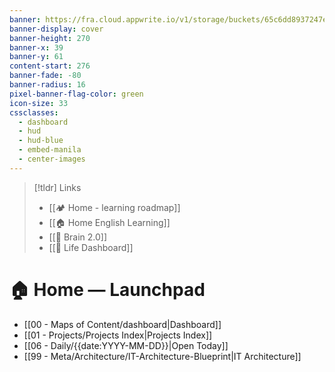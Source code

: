 ```yaml
---
banner: https://fra.cloud.appwrite.io/v1/storage/buckets/65c6dd8937247e786a20/files/6836675c0017adfb9150/view?project=65c6d528ba12fa0d9138&mode=admin
banner-display: cover
banner-height: 270
banner-x: 39
banner-y: 61
content-start: 276
banner-fade: -80
banner-radius: 16
pixel-banner-flag-color: green
icon-size: 33
cssclasses:
  - dashboard
  - hud
  - hud-blue
  - embed-manila
  - center-images
---
```


> [!tldr] Links
> - [[🏕️ Home - learning roadmap]]
> - [[🏠 Home English Learning]]
> - [[🧠 Brain 2.0]]
> - [[🥳 Life Dashboard]]
# 🏠 Home — Launchpad

- [[00 - Maps of Content/dashboard|Dashboard]]
- [[01 - Projects/Projects Index|Projects Index]]
- [[06 - Daily/{{date:YYYY-MM-DD}}|Open Today]]
- [[99 - Meta/Architecture/IT-Architecture-Blueprint|IT Architecture]]